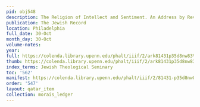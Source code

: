 ```yaml
---
pid: obj548
description: The Religion of Intellect and Sentiment. An Address by Rev. S. Morais.
publication: The Jewish Record
location: Philadelphia
full_date: 30-Oct
month_day: 30-Oct
volume-notes:
year:
full: https://colenda.library.upenn.edu/phalt/iiif/2/ark81431p35d8nw83%2FSHA256E-s7165951--3c5e1bf15405520a7bc0bacaf05725ebf9f0c1c66b0b9a89004528be45244e86.jpeg/full/3500,/0/default.jpg
thumb: https://colenda.library.upenn.edu/phalt/iiif/2/ark81431p35d8nw83%2FSHA256E-s7165951--3c5e1bf15405520a7bc0bacaf05725ebf9f0c1c66b0b9a89004528be45244e86.jpeg/full/!200,200/0/default.jpg
index_terms: Jewish Theological Seminary
toc: '562'
manifest: https://colenda.library.upenn.edu/phalt/iiif/2/81431-p35d8nw83/manifest
order: '547'
layout: qatar_item
collection: morais_ledger
---
```

